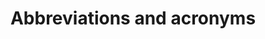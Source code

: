 ---
title: Abbreviations and acronyms
permalink: /abbreviations-and-acronyms/
layout: redirect
redirect: /our-style/abbreviations-and-acronyms/
---